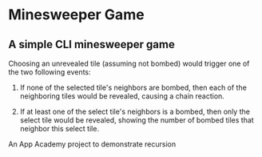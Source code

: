 # Minesweeper Game

## A simple CLI minesweeper game

Choosing an unrevealed tile (assuming not bombed) would trigger one of the two following events:

1. If none of the selected tile's neighbors are bombed, then each of the neighboring tiles would be revealed, causing a chain reaction.

2. If at least one of the select tile's neighbors is a bombed, then only the select tile would be revealed, showing the number of bombed tiles that neighbor this select tile.


An App Academy project to demonstrate recursion
